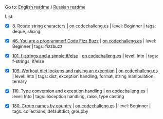 Go to: [English readme](/README.md) / [Russian readme](/README_RU.md)

List:

- [x] [8. Rotate string characters](/8) | [on codechalleng.es](https://codechalleng.es/bites/8) | level: Beginner | tags: deque, slicing

- [x] [46. You are a programmer! Code Fizz Buzz](/46) | [on codechalleng.es](https://codechalleng.es/bites/46) | level: Beginner | tags: fizzbuzz

- [x] [101. f-strings and a simple if/else](/101) | [on codechalleng.es](https://codechalleng.es/bites/101) | level: Into | tags: f-strings, if/else

- [x] [109. Workout dict lookups and raising an exception](/109) | [on codechalleng.es](https://codechalleng.es/bites/109) | level: Into | tags: dict, exception handling, format, string manipulation, ternary

- [x] [110. Type conversion and exception handling](/110) | [on codechalleng.es](https://codechalleng.es/bites/110) | level: Into | tags: exception handling, raise, type casting

- [x] [180. Group names by country](/180) | [on codechalleng.es](https://codechalleng.es/bites/180) | level: Beginner | tags: collections, defaultdict, groupby